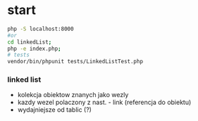 # start
```bash
php -S localhost:8000
#or
cd linkedList;
php -e index.php;
# tests
vendor/bin/phpunit tests/LinkedListTest.php
```

### linked list
- kolekcja obiektow znanych jako wezly
- kazdy wezel polaczony z nast. - link (referencja do obiektu)
- wydajniejsze od tablic (?)